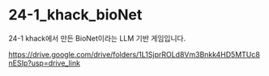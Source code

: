 # 24-1_khack_bioNet
24-1 khack에서 만든 BioNet이라는 LLM 기반 게임입니다.

https://drive.google.com/drive/folders/1L1SjprROLd8Vm3Bnkk4HD5MTUc8nESIp?usp=drive_link
